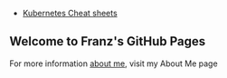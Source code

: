 * [Kubernetes Cheat sheets](https://franznoel.github.io/kubernetes/cheat-sheet)



## Welcome to Franz's GitHub Pages

For more information [about me](https://franznoel.github.io/about-me), visit my About Me page

